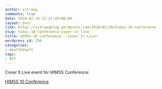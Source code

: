 ```yaml
---
author: vitraag
comments: true
date: 2010-02-28 21:27:45+00:00
layout: post
link: https://vitraagblog.wordpress.com/2010/02/28/himss-10-conference-cover-it-live/
slug: himss-10-conference-cover-it-live
title: HIMSS 10 Conference - Cover It Live!
wordpress_id: 256
categories:
- HealthVault
tags:
- HIT
---
```


Cover It Live event for HIMSS Conference:



[HIMSS 10 Conference](http://www.coveritlive.com/mobile.php/option=com_mobile/task=viewaltcast/altcast_code=82aceeb9ff)

